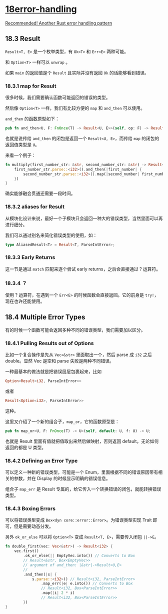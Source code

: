 # [18error-handling](https://doc.rust-lang.org/rust-by-example/error.html)

[Recommended! Another Rust error handling pattern](http://www.sheshbabu.com/posts/rust-error-handling/)

## 18.3 Result

`Result<T, E>` 是一个枚举类型，有 `Ok<T>` 和 `Err<E>` 两种可能。

和 `Option<T>` 一样可以 `unwrap` 。

如果 `main` 的返回值是个 `Result` 且实际并没有返回 `Ok` 的话能够看到错误。

### 18.3.1 map for Result

很多时候，我们需要确认函数可能返回的错误的类型。

然后像 `Option<T>` 一样，我们有比较方便的 `map` 和 `and_then` 可以使用。

`and_then` 的函数原型如下：

```rust
pub fn and_then<U, F: FnOnce(T) -> Result<U, E>>(self, op: F) -> Result<U, E>;
```

也就是说传给 `and_then` 的闭包是返回一个 `Result<U, E>`，而传给 `map` 的闭包的返回值类型是 `U`。

来看一个例子：

```rust
fn multiply(first_number_str: &str, second_number_str: &str) -> Result<i32, ParseIntError> {
    first_number_str.parse::<i32>().and_then(|first_number| {
        second_number_str.parse::<i32>().map(|second_number| first_number * second_number)
    })
}
```

确实能够融会贯通还需要一段时间。

### 18.3.2 aliases for Result

从模块化设计来说，最好一个子模块只会返回一种大的错误类型，当然里面可以再进行细分。

我们可以通过别名来简化错误类型的使用，如：

```rust
type AliasedResult<T> = Result<T, ParseIntError>;
```

### 18.3.3 Early Returns

这一节是通过 `match` 匹配来逐个尝试 early returns，之后会直接通过 ? 运算符。

### 18.3.4 ？

使用 ? 运算符，在遇到一个 `Err<E>` 的时候函数会直接返回。它的前身是 `try!`，现在也许还能使用。

## 18.4 Multiple Error Types

有的时候一个函数可能会返回多种不同的错误类型，我们需要加以区分。

### 18.4.1 Pulling Results out of Options

比如一个复合操作是先从 `Vec<&str>` 里面取出一个，然后 parse 成 `i32` 之后 double。显然 Vec 是空和 parse 失败是两种不同错误。

一种最基本的做法就是把错误层层包裹起来，比如

```rust
Option<Result<i32, ParseIntError>>
```

或者

```rust
Result<Option<i32>, ParseIntError>>
```

这种。

这里又介绍了一个新的组合子，`map_or`，它的函数原型是：

```rust
pub fn map_or<U, F: FnOnce(T) -> U>(self, default: U, f: U) -> U;
```

也就是 Result 里面有值就把值取出来然后做映射，否则返回 default。无论如何返回的都是 U 类型。

### 18.4.2 Defining an Error Type

可以定义一种新的错误类型，可能是一个 Enum，里面根据不同的错误原因带有相关的参数，并在 Display 的时候显示明确的错误信息。

组合子 `map_err` 是 Result 专属的，给它传入一个转换错误的闭包，就能转换错误类型。

### 18.4.3 Boxing Errors

可以将错误类型变成 `Box<dyn core::error::Error>`。为错误类型实现 Trait 即可，但是需要动态分发。

另外 `ok_or_else` 可以将 `Option<T>` 变成 `Result<T, E>`，需要传入闭包 `||->E`。

```rust
fn double_first(vec: Vec<&str>) -> Result<i32> {
    vec.first()
        .ok_or_else(|| EmptyVec.into()) // Converts to Box
        // Result<&str, Box<EmptyVec>>
        // argument of and_then: |&str|->Result<U,E>
        // 
        .and_then(|s| {
            s.parse::<i32>() // Result<i32, ParseIntError>
                .map_err(|e| e.into()) // Converts to Box
                // Result<i32, Box<ParseIntError>>
                .map(|i| 2 * i)
                // Result<i32, Box<ParseIntError>>
        })
}
```

